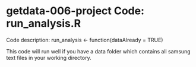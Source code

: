 getdata-006-project
Code: run_analysis.R
===================

Code description: run_analysis <- function(dataAlready = TRUE)

This code will run well if you have a data folder which contains all samsung text files in your working directory.
